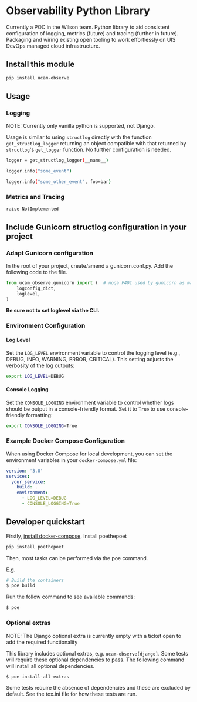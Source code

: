 # Observability Python Library

Currently a POC in the Wilson team. Python library to aid consistent configuration of logging,
metrics (future) and tracing (further in future). Packaging and wiring existing open tooling
to work effortlessly on UIS DevOps managed cloud infrastructure.

## Install this module

```bash
pip install ucam-observe
```

## Usage

### Logging

NOTE: Currently only vanilla python is supported, not Django.

Usage is similar to using `structlog` directly with the function `get_structlog_logger` returning
an object compatible with that returned by `structlog`'s `get_logger` function. No further
configuration is needed.

```bash
logger = get_structlog_logger(__name__)

logger.info("some_event")

logger.info("some_other_event", foo=bar)
```

### Metrics and Tracing

`raise NotImplemented`


## Include Gunicorn structlog configuration in your project

### Adapt Gunicorn configuration
In the root of your project, create/amend a gunicorn.conf.py. Add the following code to the file.

```py
from ucam_observe.gunicorn import (  # noqa F401 used by gunicorn as magic variable
    logconfig_dict,
    loglevel,
)
```

**Be sure not to set loglevel via the CLI.**

### Environment Configuration

#### Log Level

Set the `LOG_LEVEL` environment variable to control the logging level (e.g., DEBUG, INFO, WARNING, ERROR, CRITICAL). This setting adjusts the verbosity of the log outputs:

```bash
export LOG_LEVEL=DEBUG
```

#### Console Logging

Set the `CONSOLE_LOGGING` environment variable to control whether logs should be output in a console-friendly format. Set it to `True` to use console-friendly formatting:

```bash
export CONSOLE_LOGGING=True
```

### Example Docker Compose Configuration

When using Docker Compose for local development, you can set the environment variables in your `docker-compose.yml` file:

```yaml
version: '3.8'
services:
  your_service:
    build: .
    environment:
      - LOG_LEVEL=DEBUG
      - CONSOLE_LOGGING=True
```

## Developer quickstart

Firstly, [install docker-compose](https://docs.docker.com/compose/install/).
Install poethepoet
```bash
pip install poethepoet
```
Then, most tasks can be performed via the poe command.

E.g.

```bash
# Build the containers
$ poe build
```

Run the follow command to see available commands:
```bash
$ poe
```

### Optional extras

NOTE: The Django optional extra is currently empty with a ticket open to add the required
functionality

This library includes optional extras, e.g. `ucam-observe[django]`. Some
tests will require these optional dependencies to pass. The following command
will install all optional dependencies.

```bash
$ poe install-all-extras
```

Some tests require the absence of dependencies and these are excluded by
default. See the tox.ini file for how these tests are run.
